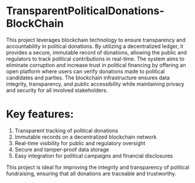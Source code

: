 # TransparentPoliticalDonations-BlockChain

This project leverages blockchain technology to ensure transparency and accountability in political donations. By utilizing a decentralized ledger, it provides a secure, immutable record of donations, allowing the public and regulators to track political contributions in real-time. The system aims to eliminate corruption and increase trust in political financing by offering an open platform where users can verify donations made to political candidates and parties. The blockchain infrastructure ensures data integrity, transparency, and public accessibility while maintaining privacy and security for all involved stakeholders.

# Key features:

1. Transparent tracking of political donations
2. Immutable records on a decentralized blockchain network
3. Real-time visibility for public and regulatory oversight
4. Secure and tamper-proof data storage
5. Easy integration for political campaigns and financial disclosures
   
This project is ideal for improving the integrity and transparency of political fundraising, ensuring that all donations are traceable and trustworthy.
